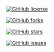 

[![GitHub license](https://img.shields.io/badge/license-MIT-blue.svg?style=flat-square)](https://raw.githubusercontent.com/ebeynet/ePhp/master/LICENSE)

[![GitHub forks](https://img.shields.io/github/forks/ebeynet/ePhp.svg?style=flat-square)](https://github.com/ebeynet/ePhp/network)

[![GitHub stars](https://img.shields.io/github/stars/ebeynet/ePhp.svg?style=flat-square)](https://github.com/ebeynet/ePhp/stargazers)

[![GitHub issues](https://img.shields.io/github/issues/ebeynet/ePhp.svg?style=flat-square)](https://github.com/ebeynet/ePhp/issues)